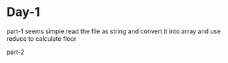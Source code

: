 # Day-1

part-1 seems simple read the file as string and convert it into array and use reduce to calculate floor

part-2 
